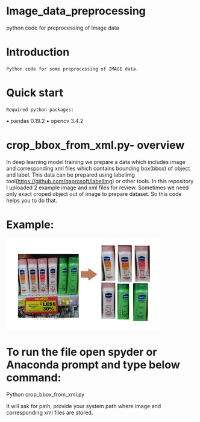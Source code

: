 # Image_data_preprocessing
python code for preprocessing of Image data

# Introduction
 	Python code for some preprocessing of IMAGE data.
# Quick start
 	Required python packages:
•	pandas  0.19.2
•	opencv 3.4.2
# crop_bbox_from_xml.py- overview
In deep learning model training we prepare a data which includes image and corresponding xml files which contains bounding box(bbox) of object and label. This data can be prepared using labelimg tool(https://github.com/qaprosoft/labelImg) or other tools. In this repository I uploaded 2 example image and xml files for review. Sometimes we need only exact croped object out of image to prepare dataset. So this code helps you to do that.
# Example:
![alt text]( https://github.com/soumyadoddagoudar/Image_data_preprocessing/blob/master/data/refernce_explanimage.png)


# 	To run the file open spyder or Anaconda prompt and type below command:
Python crop_bbox_from_xml.py

It will ask for path, provide your system path where image and corresponding xml files are stored.

